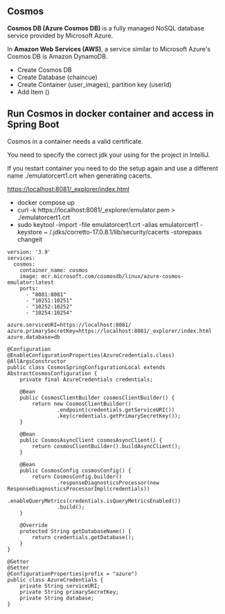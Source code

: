 ## Cosmos

**Cosmos DB (Azure Cosmos DB)** is a fully managed NoSQL database service provided by Microsoft Azure.

In **Amazon Web Services (AWS)**, a service similar to Microsoft Azure's Cosmos DB is Amazon DynamoDB.

- Create Cosmos DB
- Create Database (chaincue)
- Create Container (user_images), partition key (userId)
- Add Item ()

## Run Cosmos in docker container and access in Spring Boot

Cosmos in a container needs a valid certificate.

You need to specify the correct jdk your using for the project in IntelliJ.

If you restart container you need to do the setup again and use a different name ./emulatorcert1.crt when generating
cacerts.

[https://localhost:8081/_explorer/index.html](https://localhost:8081/_explorer/index.html)

- docker compose up
- curl -k https://localhost:8081/_explorer/emulator.pem > ./emulatorcert1.crt
- sudo keytool -import -file emulatorcert1.crt -alias emulatorcert1 -keystore ~
  /.jdks/corretto-17.0.8.1/lib/security/cacerts -storepass changeit

```
version: '3.9'
services:
  cosmos:
    container_name: cosmos
    image: mcr.microsoft.com/cosmosdb/linux/azure-cosmos-emulator:latest
    ports:
      - "8081:8081"
      - "10251:10251"
      - "10252:10252"
      - "10254:10254"
```

```
azure.serviceURI=https://localhost:8081/
azure.primarySecretKey=https://localhost:8081/_explorer/index.html
azure.database=db
```

```
@Configuration
@EnableConfigurationProperties(AzureCredentials.class)
@AllArgsConstructor
public class CosmosSpringConfigurationLocal extends AbstractCosmosConfiguration {
    private final AzureCredentials credentials;

    @Bean
    public CosmosClientBuilder cosmosClientBuilder() {
        return new CosmosClientBuilder()
                .endpoint(credentials.getServiceURI())
                .key(credentials.getPrimarySecretKey());
    }

    @Bean
    public CosmosAsyncClient cosmosAsyncClient() {
        return cosmosClientBuilder().buildAsyncClient();
    }

    @Bean
    public CosmosConfig cosmosConfig() {
        return CosmosConfig.builder()
                .responseDiagnosticsProcessor(new ResponseDiagnosticsProcessorImpl(credentials))
                .enableQueryMetrics(credentials.isQueryMetricsEnabled())
                .build();
    }

    @Override
    protected String getDatabaseName() {
        return credentials.getDatabase();
    }
}

@Getter
@Setter
@ConfigurationProperties(prefix = "azure")
public class AzureCredentials {
    private String serviceURI;
    private String primarySecretKey;
    private String database;
}
```
